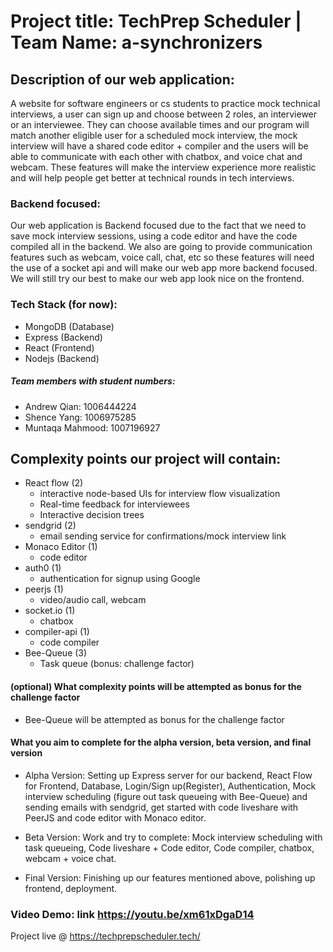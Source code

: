 # Project title: TechPrep Scheduler | Team Name: a-synchronizers

## Description of our web application:

A website for software engineers or cs students to practice mock technical interviews, a user can sign up and choose between 2 roles, an interviewer or an interviewee. They can choose available times and our program will match another eligible user for a scheduled mock interview, the mock interview will have a shared code editor + compiler and the users will be able to communicate with each other with chatbox, and voice chat and webcam. These features will make the interview experience more realistic and will help people get better at technical rounds in tech interviews.

### Backend focused:

Our web application is Backend focused due to the fact that we need to save mock interview sessions, using a code editor and have the code compiled all in the backend. We also are going to provide communication features such as webcam, voice call, chat, etc so these features will need the use of a socket api and will make our web app more backend focused. We will still try our best to make our web app look nice on the frontend.

### Tech Stack (for now):

- MongoDB (Database)
- Express (Backend)
- React (Frontend)
- Nodejs (Backend)

##### Team members with student numbers:

- Andrew Qian: 1006444224
- Shence Yang: 1006975285
- Muntaqa Mahmood: 1007196927

## Complexity points our project will contain:

- React flow (2)
  - interactive node-based UIs for interview flow visualization
  - Real-time feedback for interviewees
  - Interactive decision trees
- sendgrid (2)
  - email sending service for confirmations/mock interview link
- Monaco Editor (1)
  - code editor
- auth0 (1)
  - authentication for signup using Google
- peerjs (1)
  - video/audio call, webcam
- socket.io (1)
  - chatbox
- compiler-api (1)
  - code compiler
- Bee-Queue (3)
  - Task queue (bonus: challenge factor)

#### (optional) What complexity points will be attempted as bonus for the challenge factor

- Bee-Queue will be attempted as bonus for the challenge factor

#### What you aim to complete for the alpha version, beta version, and final version

- Alpha Version: Setting up Express server for our backend, React Flow for Frontend, Database, Login/Sign up(Register), Authentication, Mock interview scheduling (figure out task queueing with Bee-Queue) and sending emails with sendgrid, get started with code liveshare with PeerJS and code editor with Monaco editor.

- Beta Version: Work and try to complete: Mock interview scheduling with task queueing, Code liveshare + Code editor, Code compiler, chatbox, webcam + voice chat.

- Final Version: Finishing up our features mentioned above, polishing up frontend, deployment.

### Video Demo: link https://youtu.be/xm61xDgaD14

Project live @ https://techprepscheduler.tech/